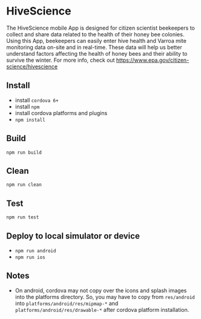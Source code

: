 # HiveScience
The HiveScience mobile App is designed for citizen scientist beekeepers to collect and share data related to the health of their honey bee colonies.  Using this App, beekeepers can easily enter hive health and Varroa mite monitoring data on-site and in real-time.  These data will help us better understand factors affecting the health of honey bees and their ability to survive the winter.  For more info, check out https://www.epa.gov/citizen-science/hivescience

## Install
- install `cordova 6+`
- install `npm`
- install cordova platforms and plugins
- `npm install`

## Build
`npm run build`

## Clean
`npm run clean`

## Test
`npm run test`

## Deploy to local simulator or device
- `npm run android`
- `npm run ios`

## Notes
- On android, cordova may not copy over the icons and splash images into the platforms directory. So, you may have to copy from `res/android` into `platforms/android/res/mipmap-*` and `platforms/android/res/drawable-*` after cordova platform installation.